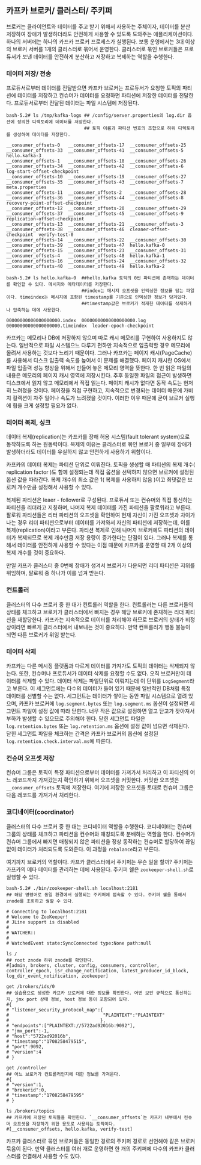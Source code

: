 ## 카프카 브로커/ 클러스터/ 주키퍼

브로커는 클라이언트와 데이터를 주고 받기 위해서 사용하는 주체이자, 데이터를 분산 저장하여 장애가 발생하더라도 안전하게 사용할 수 있도록 도와주는 애플리케이션이다.
하나의 서버에는 하나의 카프카 브로커 프로세스가 실행된다. 보통 운영에서는 3대 이상의 브로커 서버를 1개의 클러스터로 묶어서 운영한다. 클러스터로 묶인 브로커들은
프로듀서가 보낸 데이터를 안전하게 분산하고 저장하고 복제하는 역할을 수행한다.

### 데이터 저장/ 전송
프로듀서로부터 데이터를 전달받으면 카프카 브로커는 프로듀서가 요청한 토픽의 파티션에 데이터를 저장하고 컨슈머가 데이터를 요청하면 파티션에 저장한 데이터를 전달한다.
프로듀서로부터 전달된 데이터는 파일 시스템에 저장된다.

```shell
bash-5.2# ls /tmp/kafka-logs ## /config/server.properties의 log.dir 옵션에 정의한 디렉토리에 데이터를 저장한다.
                             ## 토픽 이름과 파티션 번호의 조합으로 하위 디렉토리를 생성하여 데이터를 저장한다.

__consumer_offsets-0   __consumer_offsets-17  __consumer_offsets-25  __consumer_offsets-33  __consumer_offsets-41  __consumer_offsets-5       hello.kafka-3
__consumer_offsets-1   __consumer_offsets-18  __consumer_offsets-26  __consumer_offsets-34  __consumer_offsets-42  __consumer_offsets-6       log-start-offset-checkpoint
__consumer_offsets-10  __consumer_offsets-19  __consumer_offsets-27  __consumer_offsets-35  __consumer_offsets-43  __consumer_offsets-7       meta.properties
__consumer_offsets-11  __consumer_offsets-2   __consumer_offsets-28  __consumer_offsets-36  __consumer_offsets-44  __consumer_offsets-8       recovery-point-offset-checkpoint
__consumer_offsets-12  __consumer_offsets-20  __consumer_offsets-29  __consumer_offsets-37  __consumer_offsets-45  __consumer_offsets-9       replication-offset-checkpoint
__consumer_offsets-13  __consumer_offsets-21  __consumer_offsets-3   __consumer_offsets-38  __consumer_offsets-46  cleaner-offset-checkpoint  verify-test-0
__consumer_offsets-14  __consumer_offsets-22  __consumer_offsets-30  __consumer_offsets-39  __consumer_offsets-47  hello.kafka-0
__consumer_offsets-15  __consumer_offsets-23  __consumer_offsets-31  __consumer_offsets-4   __consumer_offsets-48  hello.kafka-1
__consumer_offsets-16  __consumer_offsets-24  __consumer_offsets-32  __consumer_offsets-40  __consumer_offsets-49  hello.kafka-2

bash-5.2# ls hello.kafka-0  ##hello.kafka 토픽의 0번 파티션에 존재하는 데이터를 확인할 수 있다. 메시지와 메타데이터를 저장한다.
                            ##index는 메시지 오프셋을 인덱싱한 정보를 담는 파일이다. timeindex는 메시지에 포함된 timestamp를 기준으로 인덱싱한 정보가 담겨있다.
                            ##timestamp값은 브로커가 적재한 데이터를 삭제하거나 압축하는 데에 사용한다.

00000000000000000000.index  00000000000000000000.log  00000000000000000000.timeindex  leader-epoch-checkpoint
```

카프카는 메모리나 DB에 저장하지 않으며 따로 캐시 메모리를 구현하여 사용하지도 않는다. 일반적으로 파일 시스템으느 다루기 편하만 지속적으로 입출력할 경우 메모리에 올려서
사용하는 것보다 느리기 때문이다. 그러나 카프카는 페이지 캐시(PageCache)를 사용해서 디스크 입출력 속도를 높여서 이 문제를 해결했다. 페이지 캐시란 OS에서
파일 입출력 성능 향상을 위해서 만들어 놓은 메모리 영역을 뜻한다. 한 번 읽은 파일의 내용은 메모리의 페이지 캐시 영역에 저장시킨다. 추후 동일한 파일의 접근이
발생하면 디스크에서 읽지 않고 메모리에서 직접 읽는다. 페이지 캐시가 없다면 동작 속도는 현저히 느려졌을 것이다. 페이징을 직접 구현하고, 지속적으로 변경되는 데이터
때문에 가비지 컬렉션이 자주 일어나 속도가 느려졌을 것이다. 이러한 이유 때문에 굳이 브로커 실행에 힙을 크게 설정할 필요가 없다.


### 데이터 복제, 싱크
데이터 복제(replication)는 카프카를 장해 허용 시스템(fault tolerant system)으로 동작하도록 하는 원동력이다. 복제의 이유는 클러스터로 묶인 브로커 중 일부에
장애가 발생하더라도 데이터를 유실하지 않고 안전하게 사용하기 위함이다.

카프카의 데이터 복제는 파티션 단위로 이뤄진다. 토픽을 생성할 때 파티션의 복제 개수( replication factor )도 함께 설정되는데 직접 옵션을 선택하지 않으면
브로커에 설정된 옵션 값을 따라간다. 복제 개수의 최소 값은 1( 복제를 사용하지 않음 )이고 최댓값은 브로커 개수만큼 설정해서 사용할 수 있다.

복제된 파티션은 leaer - follower로 구성된다. 프로듀서 또는 컨슈머와 직접 통신하는 파티션을 리더라고 지칭하며, 나머지 복제 데이터를 가진 파티션을 팔로워라고 부른다.
팔로워 파티션들은 리터 파티션의 오프셋을 확인하여 현재 자신이 가진 오프셋과 차이가 나는 경우 리더 파티션으로부터 데이터를 가져와서 자신의 파티션에 저장하는데, 이를
복제(replication)이라고 부른다. 파티션 복제로 인해 나머지 브로커에도 파티션의 데이터가 복제되므로 복제 개수만큼 저장 용량이 증가한다는 단점이 있다. 그러나
복제를 통해서 데이터를 안전하게 사용할 수 있다는 이점 때문에 카프카를 운영할 때 2개 이상의 복제 개수를 것이 중요하다.

만일 카프카 클러스터 중 0번에 장애가 생겨서 브로커가 다운되면 리더 파티션은 지위를 위임하며, 팔로워 중 하나가 이를 넘겨 받는다.

### 컨트롤러
클러스터의 다수 브로커 중 한 대가 컨트롤러 역할을 한다. 컨트롤러는 다른 브로커들의 상태를 체크하고 브로커가 클러스터에서 빠지는 경우 해당 브로커에 존재하는 리더 파티션을
재할당한다. 카프카는 지속적으로 데이터를 처리해야 하므로 브로커의 상태가 비정상이라면 빠르게 클러스터에서 내보내는 것이 중요하다. 만약 컨트롤러가 행동 불능이 되면
다른 브로커가 위임 받는다.

### 데이터 삭제
카프카는 다른 메시징 플랫폼과 다르게 데이터를 가져가도 토픽의 데이터는 삭제되지 않는다. 또한, 컨슈머나 프로듀서가 데이터 삭제를 요청할 수도 없다. 오직 브로커만이
데이터를 삭제할 수 있다. 데이터 삭제는 파일단위로 이뤄지는데 이 단위를 `LogSegment`라고 부른다. 이 세그먼트에는 다수의 데이터가 들어 있기 때문에 일반적인
DB처럼 특정 데이터를 선별할 수는 없다. 세그먼트는 데이터가 쌓이는 동안 파일 시스템으로 열려 있으며, 카프카 브로커에  `log.segment.bytes` 또는 `log.segment.ms`
옵션이 설정되면 세그먼트 파일이 설정 값에 따라 닫힌다. 너무 작은 값으로 설정하면 열고 닫고가 잦아져서 부하가 발생할 수 있으므로 주의해야 한다.
닫힌 세그먼트 파일은 `log.retention.bytes` 또는 `log.retention.ms` 옵션에 설정 값이 넘으면 삭제된다. 닫힌 세그먼트 파일을 체크하는 간격은
카프카 브로커의 옵션에 설정된 `log.retention.check.interval.ms`에 따른다.

### 컨슈머 오프셋 저장
컨슈머 그룹은 토픽이 특정 파티션으로부터 데이터를 가져가서 처리하고 이 파티션의 어느 레코드까지 가져갔는지 확인하기 위해서 오프셋을 커밋한다. 커밋한 오프셋은 `__consumer_offsets` 토픽에 저장한다.
여기에 저장한 오프셋을 토대로 컨슈머 그룹은 다음 레코드를 가져가서 처리한다.

### 코디네이터(coordinator)
클러스터의 다수 브로커 중 한 대는 코디네이터 역할을 수행한다. 코디네이터는 컨슈머 그룹의 상태를 체크하고 파티션을 컨슈머와 매칭되도록 분배하는 역할을 한다.
컨슈머가 컨슈머 그룹에서 빠지면 매칭되지 않은 파티션을 정상 동작하는 컨슈머로 할당하여 끊임 없이 데이터가 처리되도록 도와준다. 이 과정을 `rebalance`라고 부른다.


여기까지 브로커의 역할이다. 카프카 클러스터에서 주키퍼는 무슨 일을 할까? 주키퍼는 카프카의 메타 데이터를 관리하는 데에 사용된다. 주키퍼 쉘은 `zookeeper-shell.sh`로 실행할 수 있다.
```shell
bash-5.2# ./bin/zookeeper-shell.sh localhost:2181  
## 해당 명령어로 동일 환경에서 실행되는 주키퍼에 접속할 수 있다. 주키퍼 쉘을 통해서 znode를 조회하고 쉉할 수 있다.

# Connecting to localhost:2181
# Welcome to ZooKeeper!
# JLine support is disabled
#
# WATCHER::
#
# WatchedEvent state:SyncConnected type:None path:null

ls /
## root znode 하위 znode를 확인한다. 
#[admin, brokers, cluster, config, consumers, controller, controller_epoch, isr_change_notification, latest_producer_id_block, log_dir_event_notification, zookeeper]

get /brokers/ids/0
## 실습용으로 생성한 카프카 브로커에 대한 정보를 확인한다. 어떤 보안 규칙으로 통신하는지, jmx port 상태 정보, host 정보 등이 포함되어 있다. 
#{
# "listener_security_protocol_map":{
#                                   "PLAINTEXT":"PLAINTEXT"
#                                  },
# "endpoints":["PLAINTEXT://5722ad92016b:9092"],
# "jmx_port":-1,
# "host":"5722ad92016b",
# "timestamp":"1708258479515",
# "port":9092,
# "version":4
# }

get /controller
## 어느 브로커가 컨트롤러인지에 대한 정보를 가져온다.
#{
# "version":1,
# "brokerid":0,
# "timestamp":"1708258479595"
# }

ls /brokers/topics
## 카프카에 저장된 토픽들을 확인한다. `__consumer_offsets`는 카프카 내부에서 컨슈머 오프셋을 저장하기 위한 용도로 사용되는 토픽이다.
#[__consumer_offsets, hello.kafka, verify-test]

```

카프카 클러스터로 묶인 브로커들은 동일한 경로의 주키퍼 경로로 선언해야 같은 브로커 묶음이 된다. 만약 클러스터를 여러 개로 운영하면 한 개의 주키퍼에 다수의
카프카 클러스터를 연결해서 사용할 수도 있다.